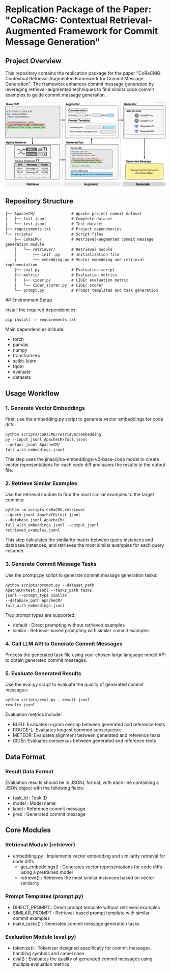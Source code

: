 # Replication Package of the Paper: "CoRaCMG: Contextual Retrieval-Augmented Framework for Commit Message Generation"

## Project Overview

This repository contains the replication package for the paper "CoRaCMG: Contextual Retrieval-Augmented Framework for Commit Message Generation". The framework enhances commit message generation by leveraging retrieval-augmented techniques to find similar code commit examples to guide commit message generation.

![CoRaCMG Overview](overview.png)

## Repository Structure
```
├── ApacheCM/                # Apache project commit dataset
│   ├── full.jsonl           # Complete dataset
│   └── test.jsonl           # Test dataset
├── requirements.txt         # Project dependencies
└── scripts/                 # Script files
    ├── CoRaCMG/             # Retrieval-augmented commit message generation module
    │   └── retriever/       # Retrieval module
    │       ├── init .py     # Initialization file
    │       └── embedding.py # Vector embedding and retrieval implementation
    ├── eval.py              # Evaluation script
    ├── metric/              # Evaluation metrics
    │   ├── cider.py         # CIDEr evaluation metric
    │   └── cider_scorer.py  # CIDEr scorer
    └── prompt.py            # Prompt templates and task generation
```

## Environment Setup

Install the required dependencies:

```bash
pip install -r requirements.txt
```
Main dependencies include:

- torch
- pandas
- numpy
- transformers
- scikit-learn
- tqdm
- evaluate
- datasets
## Usage Workflow
### 1. Generate Vector Embeddings
First, use the embedding.py script to generate vector embeddings for code diffs:

```
python scripts/CoRaCMG/retriever/embedding.
py --input_jsonl ApacheCM/full.jsonl 
--output_jsonl ApacheCM/
full_with_embeddings.jsonl
```
This step uses the jinaai/jina-embeddings-v2-base-code model to create vector representations for each code diff and saves the results to the output file.

### 2. Retrieve Similar Examples
Use the retrieval module to find the most similar examples to the target commits:

```
python -m scripts.CoRaCMG.retriever 
--query_jsonl ApacheCM/test.jsonl 
--database_jsonl ApacheCM/
full_with_embeddings.jsonl --output_jsonl 
retrieved_examples.jsonl
```
This step calculates the similarity matrix between query instances and database instances, and retrieves the most similar examples for each query instance.

### 3. Generate Commit Message Tasks
Use the prompt.py script to generate commit message generation tasks:

```
python scripts/prompt.py --dataset_path 
ApacheCM/test.jsonl --tasks_path tasks.
jsonl --prompt_type similar 
--database_path ApacheCM/
full_with_embeddings.jsonl
```
Two prompt types are supported:

- default : Direct prompting without retrieved examples
- similar : Retrieval-based prompting with similar commit examples
### 4. Call LLM API to Generate Commit Messages
Process the generated task file using your chosen large language model API to obtain generated commit messages.

### 5. Evaluate Generated Results
Use the eval.py script to evaluate the quality of generated commit messages:

```
python scripts/eval.py --result_jsonl 
results.jsonl
```
Evaluation metrics include:

- BLEU: Evaluates n-gram overlap between generated and reference texts
- ROUGE-L: Evaluates longest common subsequence
- METEOR: Evaluates alignment between generated and reference texts
- CIDEr: Evaluates consensus between generated and reference texts
## Data Format
### Result Data Format
Evaluation results should be in JSONL format, with each line containing a JSON object with the following fields:

- task_id : Task ID
- model : Model name
- label : Reference commit message
- pred : Generated commit message
## Core Modules
### Retrieval Module (retriever)
- embedding.py : Implements vector embedding and similarity retrieval for code diffs
  - get_embeddings() : Generates vector representations for code diffs using a pretrained model
  - retrieve() : Retrieves the most similar instances based on vector similarity
### Prompt Templates (prompt.py)
- DIRECT_PROMPT : Direct prompt template without retrieved examples
- SIMILAR_PROMPT : Retrieval-based prompt template with similar commit examples
- make_tasks() : Generates commit message generation tasks
### Evaluation Module (eval.py)
- tokenize() : Tokenizer designed specifically for commit messages, handling symbols and camel case
- eval() : Evaluates the quality of generated commit messages using multiple evaluation metrics


